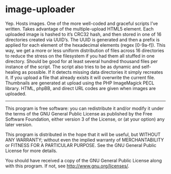 # image-uploader

Yep. Hosts images. One of the more well-coded and graceful scripts 
I’ve written. Takes advantage of the multiple-upload HTML5 element. 
Each uploaded image is hashed to it’s CRC32 hash, and then stored 
in one of 16 directories created via UUID’s. The UUID is generated 
and then a prefix is applied for each element of the hexadecimal 
elements (regex [0-9a-f]). This way, we get a more or less uniform 
distribution of files across 16 directories to reduce the stress 
on the filesystem if you had them all stuffed in one directory. 
Should be good for at least several hundred thousand files per 
instance of the script. The script also tries to be as dynamic and 
self-healing as possible. If it detects missing data directories 
it simply recreates it. If you upload a file that already exists 
it will overwrite the current file. Thumbnails are generated at 
upload using the PHP ImageMagick PECL library. HTML, phpBB, and 
direct URL codes are given when images are uploaded.

***

This program is free software: you can redistribute it and/or modify
it under the terms of the GNU General Public License as published by
the Free Software Foundation, either version 3 of the License, or
(at your option) any later version.

This program is distributed in the hope that it will be useful,
but WITHOUT ANY WARRANTY; without even the implied warranty of
MERCHANTABILITY or FITNESS FOR A PARTICULAR PURPOSE.  See the
GNU General Public License for more details.

You should have received a copy of the GNU General Public License
along with this program.  If not, see http://www.gnu.org/licenses/.
